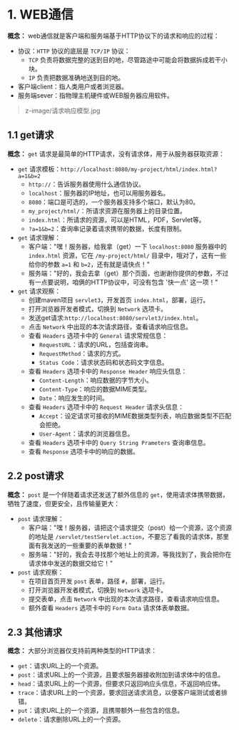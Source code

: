 # 1. WEB通信

**概念：** web通信就是客户端和服务端基于HTTP协议下的请求和响应的过程：
- 协议：`HTTP` 协议的底层是 `TCP/IP` 协议：
    - `TCP` 负责将数据完整的送到目的地，尽管路途中可能会将数据拆成若干小块。
    - `IP` 负责把数据准确地送到目的地。
- 客户端client：指人类用户或者浏览器。
- 服务端sever：指物理主机硬件或WEB服务器应用软件。

> z-image/请求响应模型.jpg

## 1.1 get请求

**概念：**  `get` 请求是最简单的HTTP请求，没有请求体，用于从服务器获取资源：
- `get` 请求模板：`http://localhost:8080/my-project/html/index.html?a=1&b=2`
    - `http://`：告诉服务器使用什么通信协议。
    - `localhost`：服务器的IP地址，也可以用服务器名。
    - `8080`：端口是可选的，一个服务器支持多个端口，默认为80。
    - `my_project/html/`：所请求资源在服务器上的目录位置。
    - `index.html`：所请求的资源，可以是HTML，PDF，Servlet等。
    - `?a=1&b=2`：查询串记录着请求携带的数据，长度有限制。
- `get` 请求理解：
    - 客户端："嘿！服务器，给我拿（get）一下 `localhost:8080` 服务器中的 `index.html` 资源，它在 `/my-project/html/` 目录中，哦对了，这有一些给你的参数 `a=1` 和 `b=2`，还有就是请快点！"
    - 服务端："好的，我会去拿（get）那个页面，也谢谢你提供的参数，不过有一点要说明，咱俩的HTTP协议中，可没有包含 '快一点' 这一项！"
- `get` 请求观察：
    - 创建maven项目 `servlet3`，开发首页 `index.html`，部署，运行。
    - 打开浏览器开发者模式，切换到 `Network` 选项卡。
    - 发送get请求:`http://localhost:8080/servlet3/index.html`。
    - 点击 `Network` 中出现的本次请求路径，查看请求响应信息。
    - 查看 `Headers` 选项卡中的 `General` 请求常规信息：
        - `RequestURL`：请求的URL，包括查询串。
        - `RequestMethod`：请求的方式。
        - `Status Code`：请求状态码和状态码文字信息。 
    - 查看 `Headers` 选项卡中的 `Response Header` 响应头信息：
        - `Content-Length`：响应数据的字节大小。
        - `Content-Type`：响应的数据MIME类型。
        - `Date`：响应发生的时间。 
    - 查看 `Headers` 选项卡中的 `Request Header` 请求头信息：
        - `Accept`：设定请求可接收的MIME数据类型列表，响应数据类型不匹配会拒绝。
        - `User-Agent`：请求的浏览器信息。
    - 查看 `Headers` 选项卡中的 `Query String Prameters` 查询串信息。
    - 查看 `Response` 选项卡中的响应的数据。

## 2.2 post请求

**概念：** `post` 是一个伴随着请求还发送了额外信息的 `get`，使用请求体携带数据，牺牲了速度，但更安全，且传输量更大：
- `post` 请求理解：
    - 客户端："嘿！服务器，请把这个请求提交（post）给一个资源，这个资源的地址是 `/servlet/testServlet.action`，不要忘了看我的请求体，那里面有我发送的一些重要的表单数据！"
    - 服务端："好的，我会去寻找那个地址上的资源，等我找到了，我会把你在请求体中发送的数据交给它！"
- `post` 请求观察：
    - 在项目首页开发 `post` 表单，路径 `#`，部署，运行。
    - 打开浏览器开发者模式，切换到 `Network` 选项卡。
    - 提交表单，点击 `Network` 中出现的本次请求路径，查看请求响应信息。
    - 额外查看 `Headers` 选项卡中的 `Form Data` 请求体表单数据。

## 2.3 其他请求

**概念：** 大部分浏览器仅支持前两种类型的HTTP请求：
- `get`：请求URL上的一个资源。
- `post`：请求URL上的一个资源，且要求服务器接收附加到请求体中的信息。
- `head`：请求URL上的一个资源，但要求只返回响应头信息，不返回响应体。
- `trace`：请求URL上的一个资源，要求回送请求消息，以便客户端测试或者排错。
- `put`：请求URL上的一个资源，且携带额外一些包含的信息。
- `delete`：请求删除URL上的一个资源。